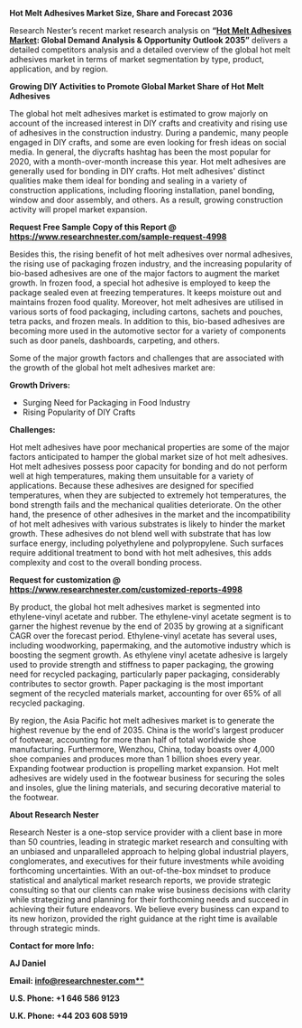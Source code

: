 ﻿**Hot Melt Adhesives Market Size, Share and Forecast 2036**

Research Nester’s recent market research analysis on **“[Hot Melt Adhesives Market](https://www.researchnester.com/reports/hot-melt-adhesives-market/4998): Global Demand Analysis & Opportunity Outlook 2035”** delivers a detailed competitors analysis and a detailed overview of the global hot melt adhesives market in terms of market segmentation by type, product, application, and by region.

**Growing DIY Activities to Promote Global Market Share of Hot Melt Adhesives**

The global hot melt adhesives market is estimated to grow majorly on account of the increased interest in DIY crafts and creativity and rising use of adhesives in the construction industry. During a pandemic, many people engaged in DIY crafts, and some are even looking for fresh ideas on social media. In general, the diycrafts hashtag has been the most popular for 2020, with a month-over-month increase this year. Hot melt adhesives are generally used for bonding in DIY crafts. Hot melt adhesives' distinct qualities make them ideal for bonding and sealing in a variety of construction applications, including flooring installation, panel bonding, window and door assembly, and others. As a result, growing construction activity will propel market expansion. 

**Request Free Sample Copy of this Report @ <https://www.researchnester.com/sample-request-4998>** 

Besides this, the rising benefit of hot melt adhesives over normal adhesives, the rising use of packaging frozen industry, and the increasing popularity of bio-based adhesives are one of the major factors to augment the market growth. In frozen food, a special hot adhesive is employed to keep the package sealed even at freezing temperatures. It keeps moisture out and maintains frozen food quality. Moreover, hot melt adhesives are utilised in various sorts of food packaging, including cartons, sachets and pouches, tetra packs, and frozen meals. In addition to this, bio-based adhesives are becoming more used in the automotive sector for a variety of components such as door panels, dashboards, carpeting, and others.

Some of the major growth factors and challenges that are associated with the growth of the global hot melt adhesives market are:

**Growth Drivers:**

- Surging Need for Packaging in Food Industry
- Rising Popularity of DIY Crafts

**Challenges:**

Hot melt adhesives have poor mechanical properties are some of the major factors anticipated to hamper the global market size of hot melt adhesives. Hot melt adhesives possess poor capacity for bonding and do not perform well at high temperatures, making them unsuitable for a variety of applications. Because these adhesives are designed for specified temperatures, when they are subjected to extremely hot temperatures, the bond strength fails and the mechanical qualities deteriorate. On the other hand, the presence of other adhesives in the market and the incompatibility of hot melt adhesives with various substrates is likely to hinder the market growth. These adhesives do not blend well with substrate that has low surface energy, including polyethylene and polypropylene. Such surfaces require additional treatment to bond with hot melt adhesives, this adds complexity and cost to the overall bonding process.

**Request for customization @ <https://www.researchnester.com/customized-reports-4998>**   

By product, the global hot melt adhesives market is segmented into ethylene-vinyl acetate and rubber. The ethylene-vinyl acetate segment is to garner the highest revenue by the end of 2035 by growing at a significant CAGR over the forecast period. Ethylene-vinyl acetate has several uses, including woodworking, papermaking, and the automotive industry which is boosting the segment growth. As ethylene vinyl acetate adhesive is largely used to provide strength and stiffness to paper packaging, the growing need for recycled packaging, particularly paper packaging, considerably contributes to sector growth. Paper packaging is the most important segment of the recycled materials market, accounting for over 65% of all recycled packaging.

By region, the Asia Pacific hot melt adhesives market is to generate the highest revenue by the end of 2035. China is the world's largest producer of footwear, accounting for more than half of total worldwide shoe manufacturing. Furthermore, Wenzhou, China, today boasts over 4,000 shoe companies and produces more than 1 billion shoes every year. Expanding footwear production is propelling market expansion. Hot melt adhesives are widely used in the footwear business for securing the soles and insoles, glue the lining materials, and securing decorative material to the footwear.

<a name="_hlk170730016"></a>**About Research Nester**

Research Nester is a one-stop service provider with a client base in more than 50 countries, leading in strategic market research and consulting with an unbiased and unparalleled approach to helping global industrial players, conglomerates, and executives for their future investments while avoiding forthcoming uncertainties. With an out-of-the-box mindset to produce statistical and analytical market research reports, we provide strategic consulting so that our clients can make wise business decisions with clarity while strategizing and planning for their forthcoming needs and succeed in achieving their future endeavors. We believe every business can expand to its new horizon, provided the right guidance at the right time is available through strategic minds.

**Contact for more Info:**

**AJ Daniel**

**Email: [info@researchnester.com**](mailto:info@researchnester.com)**

**U.S. Phone: +1 646 586 9123** 

**U.K. Phone: +44 203 608 5919**
